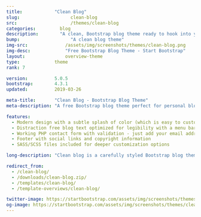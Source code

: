 ```yaml
---
title:            "Clean Blog"
slug:			        clean-blog
src:			        /themes/clean-blog
categories:		    blog
description:	    "A clean, Bootstrap blog theme ready to hook into your favorite CMS or blogging platform"
bump:			        "A clean blog theme"
img-src:		      /assets/img/screenshots/themes/clean-blog.png
img-desc:		      "Free Bootstrap Blog Theme - Start Bootstrap"
layout:			      overview-theme
type:             theme
rank: 7

version:          5.0.5
bootstrap:        4.3.1
updated:          2019-03-26

meta-title:       "Clean Blog - Bootstrap Blog Theme"
meta-description: "A free Bootstrap blog theme perfect for personal blogs. All Start Bootstrap templates are free to download and open source."

features:
  - Modern design with a subtle splash of color (which is easy to customize, especially with LESS!)
  - Distraction free blog text optimized for legibility with a menu bar interface that conveniently appears when you scroll up!
  - Working PHP contact form with validation - just add your email address to the PHP file included
  - Footer with social links and copyright information
  - SASS/SCSS files included for deeper customization options

long-description: "Clean blog is a carefully styled Bootstrap blog theme that is perfect for personal or company blogs. This theme features four HTML pages including a blog index, an about page, a sample post, and a contact page."

redirect_from:
  - /clean-blog/
  - /downloads/clean-blog.zip/
  - /templates/clean-blog/
  - /template-overviews/clean-blog/

twitter-image: https://startbootstrap.com/assets/img/screenshots/themes/twitter/clean-blog.png
og-image: https://startbootstrap.com/assets/img/screenshots/themes/clean-blog.png
---
```

